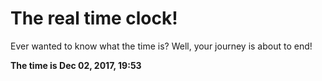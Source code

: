 # The real time clock!

Ever wanted to know what the time is? Well, your journey is about to end!

**The time is Dec 02, 2017, 19:53**